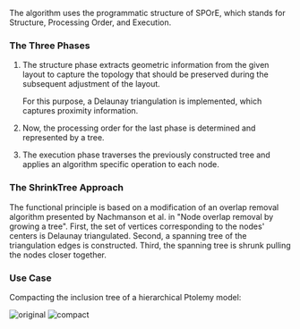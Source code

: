 The algorithm uses the programmatic structure of SPOrE, which stands 
for Structure, Processing Order, and Execution.

### The Three Phases
1. The structure phase extracts geometric information from the given layout
   to capture the topology that should be preserved during the subsequent
   adjustment of the layout.
   
   For this purpose, a Delaunay triangulation is implemented, which captures proximity information.
2. Now, the processing order for the last phase is determined and represented by a tree.
3. The execution phase traverses the previously constructed tree and applies an algorithm specific 
   operation to each node.


### The ShrinkTree Approach
The functional principle is based on a modification of an overlap 
removal algorithm presented by Nachmanson et al. in "Node overlap removal by growing a tree". 
First, the set of vertices corresponding to the nodes' centers is Delaunay triangulated. 
Second, a spanning tree of the triangulation edges is constructed. 
Third, the spanning tree is shrunk pulling the nodes closer together. 

### Use Case
Compacting the inclusion tree of a hierarchical Ptolemy model:

![original](/images/controller-ro.png)
![compact](/images/controller-ros.png)
